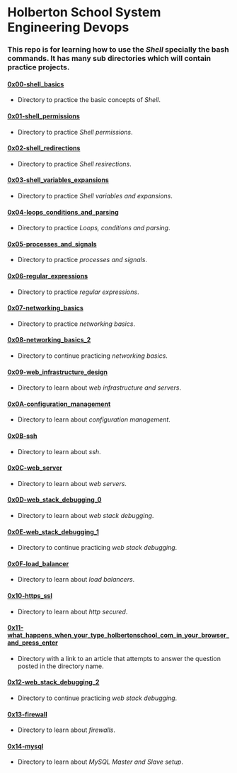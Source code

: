 # Holberton School System Engineering Devops
### This repo is for learning how to use the *Shell* specially the bash commands. It has many sub directories which will contain practice projects.

#### [0x00-shell_basics](./0x00-shell_basics)
* Directory to practice the basic concepts of _Shell_.

#### [0x01-shell_permissions](./0x01-shell_permissions)
* Directory to practice _Shell permissions_.

#### [0x02-shell_redirections](./0x02-shell_redirections)
* Directory to practice _Shell resirections_.

#### [0x03-shell_variables_expansions](./0x03-shell_variables_expansions)
* Directory to practice _Shell variables and expansions_.

#### [0x04-loops_conditions_and_parsing](./0x04-loops_conditions_and_parsing)
* Directory to practice _Loops, conditions and parsing_.

#### [0x05-processes_and_signals](./0x05-processes_and_signals)
* Directory to practice _processes and signals_.

#### [0x06-regular_expressions](./0x06-regular_expressions)
* Directory to practice _regular expressions_.

#### [0x07-networking_basics](./0x07-networking_basics)
* Directory to practice _networking basics_.

#### [0x08-networking_basics_2](./0x08-networking_basics_2)
* Directory to continue practicing _networking basics_.

#### [0x09-web_infrastructure_design](./0x09-web_infrastructure_design)
* Directory to learn about _web infrastructure and servers_.

#### [0x0A-configuration_management](./0x0A-configuration_management)
* Directory to learn about _configuration management_.

#### [0x0B-ssh](./0x0B-ssh)
* Directory to learn about _ssh_.

#### [0x0C-web_server](./0x0C-web_server)
* Directory to learn about _web servers_.

#### [0x0D-web_stack_debugging_0](./0x0D-web_stack_debugging_0)
* Directory to learn about _web stack debugging_.

#### [0x0E-web_stack_debugging_1](./0x0E-web_stack_debugging_1)
* Directory to continue practicing _web stack debugging_.

#### [0x0F-load_balancer](./0x0F-load_balancer)
* Directory to learn about _load balancers_.

#### [0x10-https_ssl](./0x10-https_ssl)
* Directory to learn about _http secured_.

#### [0x11-what_happens_when_your_type_holbertonschool_com_in_your_browser_and_press_enter](./0x11-what_happens_when_your_type_holbertonschool_com_in_your_browser_and_press_enter)
* Directory with a link to an article that attempts to answer the question posted in the directory name.

#### [0x12-web_stack_debugging_2](./0x12-web_stack_debugging_2)
* Directory to continue practicing _web stack debugging_.

#### [0x13-firewall](./0x13-firewall)
* Directory to learn about _firewalls_.

#### [0x14-mysql](./0x14-mysql)
* Directory to learn about _MySQL Master and Slave setup_.
